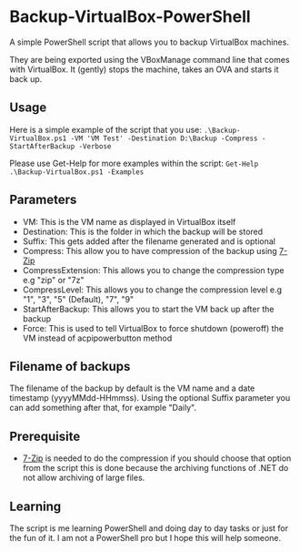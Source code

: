# Backup-VirtualBox-PowerShell
A simple PowerShell script that allows you to backup VirtualBox machines. 

They are being exported using the VBoxManage command line that comes with VirtualBox. It (gently) stops the machine, takes an OVA and starts it back up. 

## Usage
Here is a simple example of the script that you use:
`.\Backup-VirtualBox.ps1 -VM 'VM Test' -Destination D:\Backup -Compress -StartAfterBackup -Verbose`

Please use Get-Help for more examples within the script:
`Get-Help .\Backup-VirtualBox.ps1 -Examples`

## Parameters
* VM: This is the VM name as displayed in VirtualBox itself
* Destination: This is the folder in which the backup will be stored
* Suffix: This gets added after the filename generated and is optional
* Compress: This allow you to have compression of the backup using [7-Zip](https://www.7-zip.org/)
* CompressExtension: This allows you to change the compression type e.g "zip" or "7z"
* CompressLevel: This allows you to change the compression level e.g "1", "3", "5" (Default), "7", "9"
* StartAfterBackup: This allows you to start the VM back up after the backup
* Force: This is used to tell VirtualBox to force shutdown (poweroff) the VM instead of acpipowerbutton method

## Filename of backups
The filename of the backup by default is the VM name and a date timestamp (yyyyMMdd-HHmmss). Using the optional Suffix parameter you can add something after that, for example "Daily". 

## Prerequisite
* [7-Zip](https://www.7-zip.org/) is needed to do the compression if you should choose that option from the script this is done because the archiving functions of .NET do not allow archiving of large files. 

## Learning
The script is me learning PowerShell and doing day to day tasks or just for the fun of it. I am not a PowerShell pro but I hope this will help someone. 
